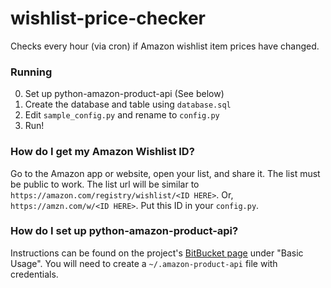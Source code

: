 # wishlist-price-checker

Checks every hour (via cron) if Amazon wishlist item prices have changed.

### Running

0. Set up python-amazon-product-api (See below)
1. Create the database and table using `database.sql`
2. Edit `sample_config.py` and rename to `config.py`
3. Run!

### How do I get my Amazon Wishlist ID?

Go to the Amazon app or website, open your list, and share it. The list must be public to work. The list url will be similar to `https://amazon.com/registry/wishlist/<ID HERE>`. Or, `https://amzn.com/w/<ID HERE>`. Put this ID in your `config.py`.

### How do I set up python-amazon-product-api?

Instructions can be found on the project's [BitBucket page](https://bitbucket.org/basti/python-amazon-product-api/overview) under "Basic Usage". You will need to create a `~/.amazon-product-api` file with credentials.
